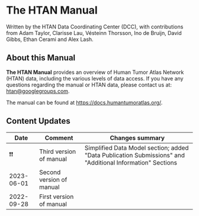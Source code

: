 # The HTAN Manual

Written by the HTAN Data Coordinating Center (DCC), with contributions from Adam Taylor, Clarisse Lau, Vésteinn Thorsson, Ino de Bruijn, David Gibbs, Ethan Cerami and Alex Lash.

## About this Manual

**The HTAN Manual** provides an overview of Human Tumor Atlas Network (HTAN) data, including the various levels of data access. If you have any questions regarding the manual or HTAN data, please contact us at: htan@googlegroups.com.

The manual can be found at https://docs.humantumoratlas.org/.

## Content Updates

| Date       | Comment                  | Changes summary |
|------------|--------------------------|-----------------|
| :exclamation::exclamation:           | Third version of manual  | Simplified Data Model section; added "Data Publication Submissions" and "Additional Information" Sections |
| 2023-06-01 | Second version of manual |  |
| 2022-09-28 | First version of manual  | |

